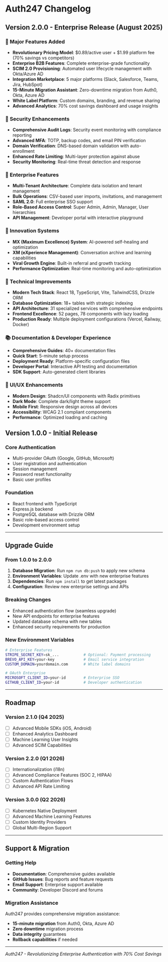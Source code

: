 # Auth247 Changelog

## Version 2.0.0 - Enterprise Release (August 2025)

### 🚀 Major Features Added
- **Revolutionary Pricing Model**: $0.89/active user + $1.99 platform fee (70% savings vs competitors)
- **Enterprise B2B Features**: Complete enterprise-grade functionality
- **SCIM 2.0 Provisioning**: Automated user lifecycle management with Okta/Azure AD
- **Integration Marketplace**: 5 major platforms (Slack, Salesforce, Teams, Jira, HubSpot)
- **15-Minute Migration Assistant**: Zero-downtime migration from Auth0, Okta, Azure AD
- **White Label Platform**: Custom domains, branding, and revenue sharing
- **Advanced Analytics**: 70% cost savings dashboard and usage insights

### 🔐 Security Enhancements
- **Comprehensive Audit Logs**: Security event monitoring with compliance reporting
- **Advanced MFA**: TOTP, backup codes, and email PIN verification
- **Domain Verification**: DNS-based domain validation with auto-enrollment
- **Enhanced Rate Limiting**: Multi-layer protection against abuse
- **Security Monitoring**: Real-time threat detection and response

### 🏢 Enterprise Features
- **Multi-Tenant Architecture**: Complete data isolation and tenant management
- **Bulk Operations**: CSV-based user imports, invitations, and management
- **SAML 2.0**: Full enterprise SSO support
- **Role-Based Access Control**: Super Admin, Admin, Manager, User hierarchies
- **API Management**: Developer portal with interactive playground

### 🤖 Innovation Systems
- **MX (Maximum Excellence) System**: AI-powered self-healing and optimization
- **XM (eXperience Management)**: Conversation archive and learning capabilities
- **Viral Growth Engine**: Built-in referral and growth tracking
- **Performance Optimization**: Real-time monitoring and auto-optimization

### 🔧 Technical Improvements
- **Modern Tech Stack**: React 18, TypeScript, Vite, TailwindCSS, Drizzle ORM
- **Database Optimization**: 18+ tables with strategic indexing
- **API Architecture**: 31 specialized services with comprehensive endpoints
- **Frontend Excellence**: 52 pages, 78 components with lazy loading
- **Production Ready**: Multiple deployment configurations (Vercel, Railway, Docker)

### 📚 Documentation & Developer Experience
- **Comprehensive Guides**: 40+ documentation files
- **Quick Start**: 5-minute setup process
- **Deployment Ready**: Platform-specific configuration files
- **Developer Portal**: Interactive API testing and documentation
- **SDK Support**: Auto-generated client libraries

### 🎨 UI/UX Enhancements
- **Modern Design**: Shadcn/UI components with Radix primitives
- **Dark Mode**: Complete dark/light theme support
- **Mobile First**: Responsive design across all devices
- **Accessibility**: WCAG 2.1 compliant components
- **Performance**: Optimized loading and caching

## Version 1.0.0 - Initial Release

### Core Authentication
- Multi-provider OAuth (Google, GitHub, Microsoft)
- User registration and authentication
- Session management
- Password reset functionality
- Basic user profiles

### Foundation
- React frontend with TypeScript
- Express.js backend
- PostgreSQL database with Drizzle ORM
- Basic role-based access control
- Development environment setup

---

## Upgrade Guide

### From 1.0.0 to 2.0.0
1. **Database Migration**: Run `npm run db:push` to apply new schema
2. **Environment Variables**: Update .env with new enterprise features
3. **Dependencies**: Run `npm install` to get latest packages
4. **Configuration**: Review new enterprise settings and APIs

### Breaking Changes
- Enhanced authentication flow (seamless upgrade)
- New API endpoints for enterprise features
- Updated database schema with new tables
- Enhanced security requirements for production

### New Environment Variables
```bash
# Enterprise Features
STRIPE_SECRET_KEY=sk_...           # Optional: Payment processing
BREVO_API_KEY=your-key             # Email service integration
CUSTOM_DOMAIN=yourdomain.com       # White label domains

# OAuth Enterprise
MICROSOFT_CLIENT_ID=your-id        # Enterprise SSO
GITHUB_CLIENT_ID=your-id           # Developer authentication
```

---

## Roadmap

### Version 2.1.0 (Q4 2025)
- [ ] Advanced Mobile SDKs (iOS, Android)
- [ ] Enhanced Analytics Dashboard
- [ ] Machine Learning User Insights
- [ ] Advanced SCIM Capabilities

### Version 2.2.0 (Q1 2026)
- [ ] Internationalization (i18n)
- [ ] Advanced Compliance Features (SOC 2, HIPAA)
- [ ] Custom Authentication Flows
- [ ] Advanced API Rate Limiting

### Version 3.0.0 (Q2 2026)
- [ ] Kubernetes Native Deployment
- [ ] Advanced Machine Learning Features
- [ ] Custom Identity Providers
- [ ] Global Multi-Region Support

---

## Support & Migration

### Getting Help
- **Documentation**: Comprehensive guides available
- **GitHub Issues**: Bug reports and feature requests
- **Email Support**: Enterprise support available
- **Community**: Developer Discord and forums

### Migration Assistance
Auth247 provides comprehensive migration assistance:
- **15-minute migration** from Auth0, Okta, Azure AD
- **Zero downtime** migration process
- **Data integrity** guarantees
- **Rollback capabilities** if needed

---

*Auth247 - Revolutionizing Enterprise Authentication with 70% Cost Savings*